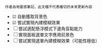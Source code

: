 `作者自用靈感筆記，此文檔不代表確切的未來更新內容`

- ☑  自動獲取背景色
- ☑ 嘗試實現內建模糊效果
- ☐ 嘗試適配懸浮模式下邊角盲點能力
- ☐ 實現面板選單文字應用前景色
- ☐ 嘗試實現選單內建模糊效果（可能性極低）